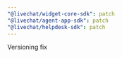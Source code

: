 ```yaml
---
"@livechat/widget-core-sdk": patch
"@livechat/agent-app-sdk": patch
"@livechat/helpdesk-sdk": patch
---
```


Versioning fix
